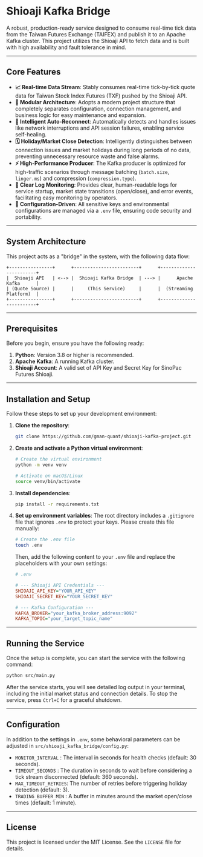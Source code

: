 # Shioaji Kafka Bridge

A robust, production-ready service designed to consume real-time tick data from the Taiwan Futures Exchange (TAIFEX) and publish it to an Apache Kafka cluster. This project utilizes the Shioaji API to fetch data and is built with high availability and fault tolerance in mind.

---

## Core Features

* **📈 Real-time Data Stream**: Stably consumes real-time tick-by-tick quote data for Taiwan Stock Index Futures (TXF) pushed by the Shioaji API.
* **🧩 Modular Architecture**: Adopts a modern project structure that completely separates configuration, connection management, and business logic for easy maintenance and expansion.
* **🔄 Intelligent Auto-Reconnect**: Automatically detects and handles issues like network interruptions and API session failures, enabling service self-healing.
* **🗓️ Holiday/Market Close Detection**: Intelligently distinguishes between connection issues and market holidays during long periods of no data, preventing unnecessary resource waste and false alarms.
* **⚡️ High-Performance Producer**: The Kafka producer is optimized for high-traffic scenarios through message batching (`batch.size`, `linger.ms`) and compression (`compression.type`).
* **📝 Clear Log Monitoring**: Provides clear, human-readable logs for service startup, market state transitions (open/close), and error events, facilitating easy monitoring by operators.
* **🔑 Configuration-Driven**: All sensitive keys and environmental configurations are managed via a `.env` file, ensuring code security and portability.

---

## System Architecture

This project acts as a "bridge" in the system, with the following data flow:

```
+----------------+      +------------------------+      +------------------------+
|  Shioaji API   | <--> |  Shioaji Kafka Bridge  | ---> |      Apache Kafka      |
| (Quote Source) |      |     (This Service)     |      |  (Streaming Platform)  |
+----------------+      +------------------------+      +------------------------+
```

---

## Prerequisites

Before you begin, ensure you have the following ready:

1.  **Python**: Version 3.8 or higher is recommended.
2.  **Apache Kafka**: A running Kafka cluster.
3.  **Shioaji Account**: A valid set of API Key and Secret Key for SinoPac Futures Shioaji.

---

## Installation and Setup

Follow these steps to set up your development environment:

1.  **Clone the repository**:
    ```bash
    git clone https://github.com/gman-quant/shioaji-kafka-project.git
    
    ```

2.  **Create and activate a Python virtual environment**:
    ```bash
    # Create the virtual environment
    python -m venv venv

    # Activate on macOS/Linux
    source venv/bin/activate
    ```

3.  **Install dependencies**:
    ```bash
    pip install -r requirements.txt
    ```

4.  **Set up environment variables**:
    The root directory includes a `.gitignore` file that ignores `.env` to protect your keys. Please create this file manually:

    ```bash
    # Create the .env file
    touch .env
    ```

    Then, add the following content to your `.env` file and replace the placeholders with your own settings:

    ```ini
    # .env

    # --- Shioaji API Credentials ---
    SHIOAJI_API_KEY="YOUR_API_KEY"
    SHIOAJI_SECRET_KEY="YOUR_SECRET_KEY"

    # --- Kafka Configuration ---
    KAFKA_BROKER="your_kafka_broker_address:9092"
    KAFKA_TOPIC="your_target_topic_name"
    ```

---

## Running the Service

Once the setup is complete, you can start the service with the following command:

```bash
python src/main.py
```

After the service starts, you will see detailed log output in your terminal, including the initial market status and connection details. To stop the service, press `Ctrl+C` for a graceful shutdown.

---

## Configuration

In addition to the settings in `.env`, some behavioral parameters can be adjusted in `src/shioaji_kafka_bridge/config.py`:

* `MONITOR_INTERVAL`   : The interval in seconds for health checks (default: 30 seconds).
* `TIMEOUT_SECONDS`    : The duration in seconds to wait before considering a tick stream disconnected (default: 360 seconds).
* `MAX_TIMEOUT_RETRIES`: The number of retries before triggering holiday detection (default: 3).
* `TRADING_BUFFER_MIN` : A buffer in minutes around the market open/close times (default: 1 minute).

---

## License

This project is licensed under the MIT License. See the `LICENSE` file for details.
